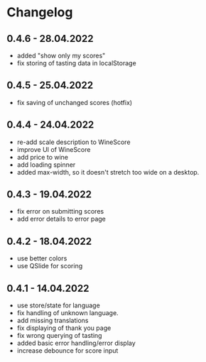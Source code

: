 # Changelog

## 0.4.6 - 28.04.2022
- added "show only my scores"
- fix storing of tasting data in localStorage

## 0.4.5 - 25.04.2022
- fix saving of unchanged scores (hotfix)

## 0.4.4 - 24.04.2022
- re-add scale description to WineScore
- improve UI of WineScore
- add price to wine
- add loading spinner
- added max-width, so it doesn't stretch too wide on a desktop.

## 0.4.3 - 19.04.2022
- fix error on submitting scores
- add error details to error page

## 0.4.2 - 18.04.2022
- use better colors
- use QSlide for scoring

## 0.4.1 - 14.04.2022
- use store/state for language
- fix handling of unknown language.
- add missing translations
- fix displaying of thank you page
- fix wrong querying of tasting
- added basic error handling/error display
- increase debounce for score input
